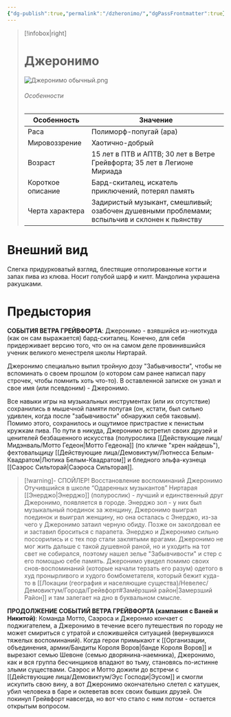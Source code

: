 ```yaml
---
{"dg-publish":true,"permalink":"/dzheronimo/","dgPassFrontmatter":true}
---
```



> [!infobox|right]
> # Джеронимо
> ![Джеронимо обычный.png](/img/user/%D0%98%D0%B7%D0%BE%D0%B1%D1%80%D0%B0%D0%B6%D0%B5%D0%BD%D0%B8%D1%8F/%D0%94%D0%B6%D0%B5%D1%80%D0%BE%D0%BD%D0%B8%D0%BC%D0%BE%20%D0%BE%D0%B1%D1%8B%D1%87%D0%BD%D1%8B%D0%B9.png)
> ###### Особенности
> | Особенность | Значение |
> | ---- | ---- |
> | Раса | Полиморф-попугай (ара)|
> | Мировоззрение | Хаотично-добрый |
> | Возраст |15 лет в ПТВ и АПТВ; 30 лет в Ветре Грейвфорта; 35 лет в Легионе Мириада|
> | Короткое описание |Бард-скиталец, искатель приключений, потерял память |
> | Черта характера |Задиристый музыкант, смешливый; озабочен душевными проблемами; вспыльчив и склонен к пьянству|

# Внешний вид

Слегка придурковатый взгляд, блестящие отполированные когти и запах пива из клюва.
Носит голубой шарф и килт. Мандолина украшена ракушками.

# Предыстория

**СОБЫТИЯ ВЕТРА ГРЕЙВФОРТА**:
Джеронимо - взявшийся из-ниоткуда (как он сам выражается) бард-скиталец. 
Конечно, для себя придерживает версию того, что он на самом деле провинившийся ученик великого менестреля школы Ниртарай. 

 Джеронимо специально выпил тройную дозу "Забывчивости", чтобы не вспоминать о своем прошлом (о котором сам ранее написал пару строчек, чтобы помнить хоть что-то). В оставленной записке он узнал и свое имя (или псевдоним) - Джеронимо.

 Все навыки игры на музыкальных инструментах (или их отсутствие)  сохранились в мышечной памяти попугая (он, кстати, был сильно удивлен, когда после "забывчивости" обнаружил себя таковым). Помимо этого, сохранилось и ощутимое пристрастие к пенистым кружкам пива.
 По пути в никуда, Джеронимо встретил своих друзей и ценителей безбашенного искусства (полурослика [[Действующие лица/Мидэнваль/Мотто Гедеон\|Мотто Гедеона]] (по кличке "хрен найдешь"), фехтовальщицу [[Действующие лица/Демовиктум/Лютнесса Белым-Квадратом\|Лютика Белым-Квадратом]] и бледного эльфа-кузнеца [[Саэрос Сильторай\|Саэроса Сильторая]].

> [!warning]- СПОЙЛЕР! Восстановление воспоминаний Джеронимо 
>  Отучившийся в школе “Одаренных музыкантов” Ниртарая [[Энерджо\|Энерджо]] (полурослик) - лучший и единственный друг Джеронимо, появляется в городе. Энерджо зол - у них был музыкальный поединок за женщину, Джеронимо выиграл поединок и выиграл женщину, но она осталась с Энерджо, из-за чего у Джеронимо затаил черную обиду. Позже он заколдовал ее и заставил броситься с парапета. Энерджо и Джеронимо сильно поссорились и с тех пор стали заклятыми врагами. Джеронимо не мог жить дальше с такой душевной раной, но и уходить на тот свет не собирался, поэтому нашел зелье "Забывчивости" и стер с его помощью себе память.
>  Джеронимо увидел помимо своих снов-воспоминаний (которые начали терзать его разум) одетого в худ пронырливого и худого бомбометателя, который бежит куда-то в [[Локации (география и населяющие существа)/Невелес/Демовиктум/Города/Грейвфорт#Замёрзший район\|Замерзший Район]] и там залегает на дно в буквальном смысле.

**ПРОДОЛЖЕНИЕ СОБЫТИЙ ВЕТРА ГРЕЙВФОРТА (кампания с Ваней и Никитой)**:
Команда Мотто, Саэроса и Джеронмо кончает с поджигателем, а Джеронимо в течение всего путешествия по городу не может смириться с утратой и сложившейся ситуацией (вернувшихся тяжелых воспоминаний). Когда герои примыкают к [[Организации, объединения, армии/Бандиты Короля Воров\|банде Короля Воров]] и вырезают семью Шевоне (семью дворянина-наемника), Джеронимо, как и вся группа бесчинщиков впадают во тьму, становясь по-истинне злыми существами. Саэрос и Мотто дожили до встречи с [[Действующие лица/Демовиктум/Эус Господи\|Эусом]] и смогли искупить свою вину, а вот Джеронимо окончательно слетел с катушек, убил человека в баре и оклеветав всех своих бывших друзей. Он покинул Грейвфорт навсегда, но вот что стало с ним потом - остается открытым вопросом.